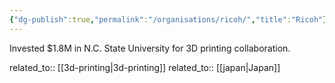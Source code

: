```yaml
---
{"dg-publish":true,"permalink":"/organisations/ricoh/","title":"Ricoh"}
---
```



Invested $1.8M in N.C. State University for 3D printing collaboration.

related_to:: [[3d-printing\|3d-printing]]
related_to:: [[japan\|Japan]]
